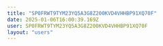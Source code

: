 ```yaml
---
title: "SP0FRWT9TYM23YQ5A3G8Z200KVD4VHHBP91XQ70F"
date: 2025-01-06T16:00:39.169Z
user: SP0FRWT9TYM23YQ5A3G8Z200KVD4VHHBP91XQ70F
layout: "users"
---
```

    